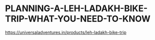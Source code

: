 # PLANNING-A-LEH-LADAKH-BIKE-TRIP-WHAT-YOU-NEED-TO-KNOW
https://universaladventures.in/products/leh-ladakh-bike-trip
